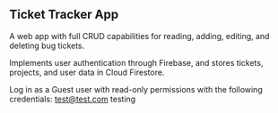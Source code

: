 ## Ticket Tracker App

A web app with full CRUD capabilities for reading, adding, editing, and deleting bug tickets.

Implements user authentication through Firebase, and stores tickets, projects, and user data in Cloud Firestore.

Log in as a Guest user with read-only permissions with the following credentials:
test@test.com
testing
